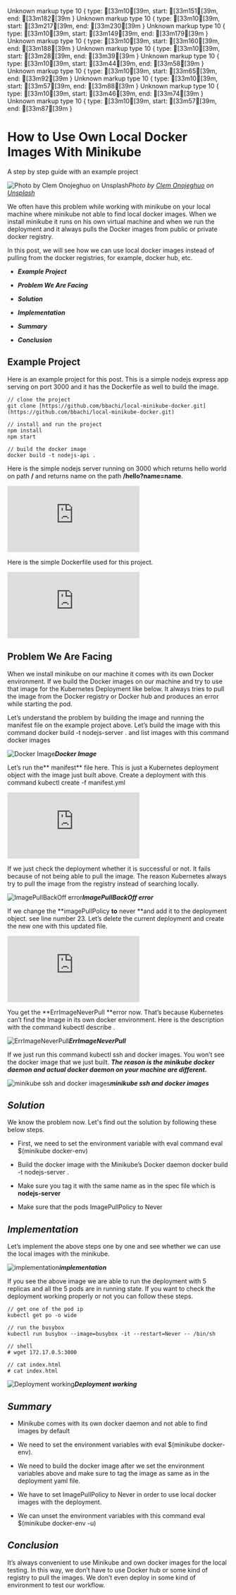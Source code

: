 Unknown markup type 10 { type: [33m10[39m, start: [33m151[39m, end: [33m182[39m }
Unknown markup type 10 { type: [33m10[39m, start: [33m217[39m, end: [33m230[39m }
Unknown markup type 10 { type: [33m10[39m, start: [33m149[39m, end: [33m179[39m }
Unknown markup type 10 { type: [33m10[39m, start: [33m160[39m, end: [33m188[39m }
Unknown markup type 10 { type: [33m10[39m, start: [33m28[39m, end: [33m39[39m }
Unknown markup type 10 { type: [33m10[39m, start: [33m44[39m, end: [33m58[39m }
Unknown markup type 10 { type: [33m10[39m, start: [33m65[39m, end: [33m92[39m }
Unknown markup type 10 { type: [33m10[39m, start: [33m57[39m, end: [33m88[39m }
Unknown markup type 10 { type: [33m10[39m, start: [33m46[39m, end: [33m74[39m }
Unknown markup type 10 { type: [33m10[39m, start: [33m57[39m, end: [33m87[39m }

# How to Use Own Local Docker Images With Minikube

A step by step guide with an example project

![Photo by [Clem Onojeghuo](https://unsplash.com/@clemono2?utm_source=medium&utm_medium=referral) on [Unsplash](https://unsplash.com?utm_source=medium&utm_medium=referral)](https://cdn-images-1.medium.com/max/10800/0*P41Qw179_MSno8T-)*Photo by [Clem Onojeghuo](https://unsplash.com/@clemono2?utm_source=medium&utm_medium=referral) on [Unsplash](https://unsplash.com?utm_source=medium&utm_medium=referral)*

We often have this problem while working with minikube on your local machine where minikube not able to find local docker images. When we install minikube it runs on his own virtual machine and when we run the deployment and it always pulls the Docker images from public or private docker registry.

In this post, we will see how we can use local docker images instead of pulling from the docker registries, for example, docker hub, etc.

* ***Example Project***

* ***Problem We Are Facing***

* ***Solution***

* ***Implementation***

* ***Summary***

* ***Conclusion***

## Example Project

Here is an example project for this post. This is a simple nodejs express app serving on port 3000 and it has the Dockerfile as well to build the image.

    // clone the project
    git clone [https://github.com/bbachi/local-minikube-docker.git](https://github.com/bbachi/local-minikube-docker.git)

    // install and run the project
    npm install
    npm start

    // build the docker image
    docker build -t nodejs-api .

Here is the simple nodejs server running on 3000 which returns hello world on path **/** and returns name on the path **/hello?name=name**.

<iframe src="https://medium.com/media/a7d2dd6a0f985b28aa6f08d7ab0b1e0b" frameborder=0></iframe>

Here is the simple Dockerfile used for this project.

<iframe src="https://medium.com/media/48ef50e4f6e3336ded2cb4d6edb82e95" frameborder=0></iframe>

## Problem We Are Facing

When we install minikube on our machine it comes with its own Docker environment. If we build the Docker images on our machine and try to use that image for the Kubernetes Deployment like below. It always tries to pull the image from the Docker registry or Docker hub and produces an error while starting the pod.

Let’s understand the problem by building the image and running the manifest file on the example project above. Let’s build the image with this command docker build -t nodejs-server . and list images with this command docker images

![**Docker Image**](https://cdn-images-1.medium.com/max/3200/1*Yx9OMTF2Tkumdef_uDkFiA.png)***Docker Image***

Let’s run the** manifest** file here. This is just a Kubernetes deployment object with the image just built above. Create a deployment with this command kubectl create -f manifest.yml

<iframe src="https://medium.com/media/a344ed6cbf5679574066081b3eb34470" frameborder=0></iframe>

If we just check the deployment whether it is successful or not. It fails because of not being able to pull the image. The reason Kubernetes always try to pull the image from the registry instead of searching locally.

![**ImagePullBackOff error**](https://cdn-images-1.medium.com/max/3200/1*qMmr0dxHrH8X_ELSYC_HaQ.png)***ImagePullBackOff error***

If we change the **imagePullPolicy **to** never **and add it to the deployment object. see line number 23. Let’s delete the current deployment and create the new one with this updated file.

<iframe src="https://medium.com/media/d5867bb9a0794197e9fbfc388dda7ecd" frameborder=0></iframe>

You get the **ErrImageNeverPull **error now. That’s because Kubernetes can’t find the Image in its own docker environment. Here is the description with the command kubectl describe <pod name>.

![**ErrImageNeverPull**](https://cdn-images-1.medium.com/max/6672/1*7CCLMsLBqLiASStfjwNlLA.png)***ErrImageNeverPull***

If we just run this command kubectl ssh and docker images. You won’t see the docker image that we just built. ***The reason is the minikube docker daemon and actual docker daemon on your machine are different.***

![**minikube ssh and docker images**](https://cdn-images-1.medium.com/max/3200/1*DKsxGvIu31g2GbNqB9Pseg.png)***minikube ssh and docker images***

## ***Solution***

We know the problem now. Let's find out the solution by following these below steps.

* First, we need to set the environment variable with eval command eval $(minikube docker-env)

* Build the docker image with the Minikube’s Docker daemon docker build -t nodejs-server .

* Make sure you tag it with the same name as in the spec file which is **nodejs-server**

* Make sure that the pods ImagePullPolicy to Never

## ***Implementation***

Let’s implement the above steps one by one and see whether we can use the local images with the minikube.

![**implementation**](https://cdn-images-1.medium.com/max/3200/1*ACjDM8QbnmVISYbBVtOwDw.png)***implementation***

If you see the above image we are able to run the deployment with 5 replicas and all the 5 pods are in running state. If you want to check the deployment working properly or not you can follow these steps.

    // get one of the pod ip
    kubectl get po -o wide

    // run the busybox
    kubectl run busybox --image=busybox -it --restart=Never -- /bin/sh

    // shell
    # wget 172.17.0.5:3000

    // cat index.html
    # cat index.html

![**Deployment working**](https://cdn-images-1.medium.com/max/3200/1*3A8u8kTViZsrbkvkcBVfXg.png)***Deployment working***

## ***Summary***

* Minikube comes with its own docker daemon and not able to find images by default

* We need to set the environment variables with eval $(minikube docker-env).

* We need to build the docker image after we set the environment variables above and make sure to tag the image as same as in the deployment yaml file.

* We have to set ImagePullPolicy to Never in order to use local docker images with the deployment.

* We can unset the environment variables with this command eval $(minikube docker-env -u)

## ***Conclusion***

It’s always convenient to use Minikube and own docker images for the local testing. In this way, we don’t have to use Docker hub or some kind of registry to pull the images. We don’t even deploy in some kind of environment to test our workflow.
